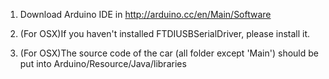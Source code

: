 1. Download Arduino IDE in http://arduino.cc/en/Main/Software

2. (For OSX)If you haven't installed FTDIUSBSerialDriver, please install it.

3. (For OSX)The source code of the car (all folder except 'Main') should be put into Arduino/Resource/Java/libraries

